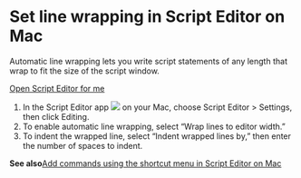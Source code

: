 # Set line wrapping in Script Editor on Mac

Automatic line wrapping lets you write script statements of any length that wrap to fit the size of the script window.

[Open Script Editor for me](https://support.apple.com/guide/script-editor/set-line-wrapping-scpedt1132/2.11/mac/x-help-action:/openApp?bundleId=com.apple.ScriptEditor2)

1. In the Script Editor app ![](https://help.apple.com/assets/67DB7E842551EA97CB00BED5/67DB7E8502C5F38AAF0D7DC6/en_US/2d1774dafc25e40f6f806216d54cdf01.png) on your Mac, choose Script Editor > Settings, then click Editing.
2. To enable automatic line wrapping, select “Wrap lines to editor width.”
3. To indent the wrapped line, select “Indent wrapped lines by,” then enter the number of spaces to indent.

**See also**[Add commands using the shortcut menu in Script Editor on Mac](https://support.apple.com/guide/script-editor/add-commands-using-the-shortcut-menu-apscrpt1084/2.11/mac/26)
